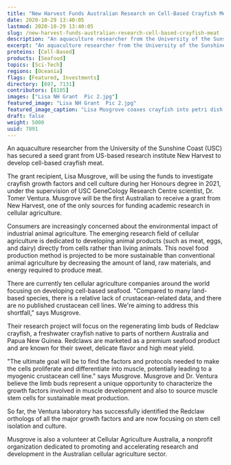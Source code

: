 ```yaml
---
title: "New Harvest Funds Australian Research on Cell-Based Crayfish Meat"
date: 2020-10-29 13:40:05
lastmod: 2020-10-29 13:40:05
slug: /new-harvest-funds-australian-research-cell-based-crayfish-meat
description: "An aquaculture researcher from the University of the Sunshine Coast (USC) has secured a seed grant from US-based research institute New Harvest to develop cell-based crayfish meat."
excerpt: "An aquaculture researcher from the University of the Sunshine Coast (USC) has secured a seed grant from US-based research institute New Harvest to develop cell-based crayfish meat."
proteins: [Cell-Based]
products: [Seafood]
topics: [Sci-Tech]
regions: [Oceania]
flags: [Featured, Investments]
directory: [697, 7131]
contributors: [8105]
images: ["Lisa NH Grant  Pic 2.jpg"]
featured_image: "Lisa NH Grant  Pic 2.jpg"
featured_image_caption: "Lisa Musgrove coaxes crayfish into petri dish. Cellular Agriculture Australia."
draft: false
weight: 5000
uuid: 7891
---
```

An aquaculture researcher from the University of the Sunshine Coast
(USC) has secured a seed grant from US-based research institute New
Harvest to develop cell-based crayfish meat.

The grant recipient, Lisa Musgrove, will be using the funds to
investigate crayfish growth factors and cell culture during her Honours
degree in 2021, under the supervision of USC GeneCology Research Centre
scientist, Dr. Tomer Ventura. Musgrove will be the first Australian to
receive a grant from New Harvest, one of the only sources for funding
academic research in cellular agriculture.

Consumers are increasingly concerned about the environmental impact of
industrial animal agriculture. The emerging research field of cellular
agriculture is dedicated to developing animal products (such as meat,
eggs, and dairy) directly from cells rather than living animals. This
novel food production method is projected to be more sustainable than
conventional animal agriculture by decreasing the amount of land, raw
materials, and energy required to produce meat.

There are currently ten cellular agriculture companies around the world
focusing on developing cell-based seafood. "Compared to many land-based
species, there is a relative lack of crustacean-related data, and there
are no published crustacean cell lines. We're aiming to address this
shortfall," says Musgrove.

Their research project will focus on the regenerating limb buds of
Redclaw crayfish, a freshwater crayfish native to parts of northern
Australia and Papua New Guinea. Redclaws are marketed as a premium
seafood product and are known for their sweet, delicate flavor and high
meat yield.

"The ultimate goal will be to find the factors and protocols needed to
make the cells proliferate and differentiate into muscle, potentially
leading to a myogenic crustacean cell line." says Musgrove. Musgrove and
Dr. Ventura believe the limb buds represent a unique opportunity to
characterize the growth factors involved in muscle development and also
to source muscle stem cells for sustainable meat production.

So far, the Ventura laboratory has successfully identified the Redclaw
orthologs of all the major growth factors and are now focusing on stem
cell isolation and culture.

Musgrove is also a volunteer at Cellular Agriculture Australia, a
nonprofit organization dedicated to promoting and accelerating research
and development in the Australian cellular agriculture sector.
